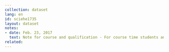 ```yaml
---
collection: dataset
lang: en
id: sciehe1735
layout: dataset
notes: 
- date: Feb. 23, 2017
  text: Note for course and qualification - For course time students and for non-students last diploma course in final course term is intended.
related:
---
```

